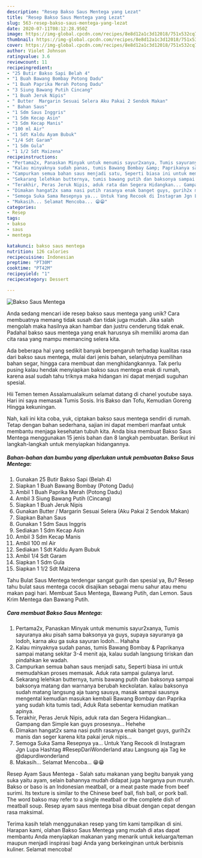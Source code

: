 ```yaml
---
description: "Resep Bakso Saus Mentega yang Lezat"
title: "Resep Bakso Saus Mentega yang Lezat"
slug: 563-resep-bakso-saus-mentega-yang-lezat
date: 2020-07-11T08:12:28.950Z
image: https://img-global.cpcdn.com/recipes/8e8d12a1c3d12018/751x532cq70/bakso-saus-mentega-foto-resep-utama.jpg
thumbnail: https://img-global.cpcdn.com/recipes/8e8d12a1c3d12018/751x532cq70/bakso-saus-mentega-foto-resep-utama.jpg
cover: https://img-global.cpcdn.com/recipes/8e8d12a1c3d12018/751x532cq70/bakso-saus-mentega-foto-resep-utama.jpg
author: Violet Johnson
ratingvalue: 3.6
reviewcount: 11
recipeingredient:
- "25 Butir Bakso Sapi Belah 4"
- "1 Buah Bawang Bombay Potong Dadu"
- "1 Buah Paprika Merah Potong Dadu"
- "3 Siung Bawang Putih Cincang"
- "1 Buah Jeruk Nipis"
- " Butter  Margarin Sesuai Selera Aku Pakai 2 Sendok Makan"
- " Bahan Saus"
- "1 Sdm Saus Inggris"
- "1 Sdm Kecap Asin"
- "3 Sdm Kecap Manis"
- "100 ml Air"
- "1 Sdt Kaldu Ayam Bubuk"
- "1/4 Sdt Garam"
- "1 Sdm Gula"
- "1 1/2 Sdt Maizena"
recipeinstructions:
- "Pertama2x, Panaskan Minyak untuk menumis sayur2xanya, Tumis sayuranya aku pisah sama baksonya ya guys, supaya sayuranya ga lodoh, karna aku ga suka sayuran lodoh... Hahaha"
- "Kalau minyaknya sudah panas, tumis Bawang Bombay &amp; Paprikanya sampai matang sekitar 3-4 menit aja, kalau sudah langsung tiriskan dan pindahkan ke wadah."
- "Campurkan semua bahan saus menjadi satu, Seperti biasa ini untuk memudahkan proses memasak. Aduk rata sampai gulanya larut."
- "Sekarang lelehkan butternya, tumis bawang putih dan baksonya sampai baksonya matang dan warnanya berubah keckolatan. kalau baksonya sudah matang langsung aja tuang sausya, masak sampai sausnya mengental kemudian masukan kembali Bawang Bombay dan Paprika yang sudah kita tumis tadi, Aduk Rata sebentar kemudian matikan apinya."
- "Terakhir, Peras Jeruk Nipis, aduk rata dan Segera Hidangkan... Gampang dan Simple kan guys prosesnya... Hehehe"
- "Dimakan hangat2x sama nasi putih rasanya enak banget guys, gurih2x manis dan seger karena kita pakai jeruk nipis..."
- "Semoga Suka Sama Resepnya ya... Untuk Yang Recook di Instagram Jgn Lupa Hashtag #ResepDariWonderland atau Langsung aja Tag ke @dapurdiwonderland"
- "Makasih... Selamat Mencoba... 😁😁"
categories:
- Resep
tags:
- bakso
- saus
- mentega

katakunci: bakso saus mentega 
nutrition: 126 calories
recipecuisine: Indonesian
preptime: "PT30M"
cooktime: "PT42M"
recipeyield: "1"
recipecategory: Dessert

---
```



![Bakso Saus Mentega](https://img-global.cpcdn.com/recipes/8e8d12a1c3d12018/751x532cq70/bakso-saus-mentega-foto-resep-utama.jpg)

Anda sedang mencari ide resep bakso saus mentega yang unik? Cara membuatnya memang tidak susah dan tidak juga mudah. Jika salah mengolah maka hasilnya akan hambar dan justru cenderung tidak enak. Padahal bakso saus mentega yang enak harusnya sih memiliki aroma dan cita rasa yang mampu memancing selera kita.

Ada beberapa hal yang sedikit banyak berpengaruh terhadap kualitas rasa dari bakso saus mentega, mulai dari jenis bahan, selanjutnya pemilihan bahan segar, hingga cara membuat dan menghidangkannya. Tak perlu pusing kalau hendak menyiapkan bakso saus mentega enak di rumah, karena asal sudah tahu triknya maka hidangan ini dapat menjadi suguhan spesial.

Hii Temen temen Assalamualaikum selamat datang di chanel youtube saya. Hari ini saya memasak Tumis Sosis. Iris Bakso dan Tofu, Kemudian Goreng Hingga kekuningan.


Nah, kali ini kita coba, yuk, ciptakan bakso saus mentega sendiri di rumah. Tetap dengan bahan sederhana, sajian ini dapat memberi manfaat untuk membantu menjaga kesehatan tubuh kita. Anda bisa membuat Bakso Saus Mentega menggunakan 15 jenis bahan dan 8 langkah pembuatan. Berikut ini langkah-langkah untuk menyiapkan hidangannya.

<!--inarticleads1-->

##### Bahan-bahan dan bumbu yang diperlukan untuk pembuatan Bakso Saus Mentega:

1. Gunakan 25 Butir Bakso Sapi (Belah 4)
1. Siapkan 1 Buah Bawang Bombay (Potong Dadu)
1. Ambil 1 Buah Paprika Merah (Potong Dadu)
1. Ambil 3 Siung Bawang Putih (Cincang)
1. Siapkan 1 Buah Jeruk Nipis
1. Gunakan  Butter / Margarin Sesuai Selera (Aku Pakai 2 Sendok Makan)
1. Siapkan  Bahan Saus
1. Gunakan 1 Sdm Saus Inggris
1. Sediakan 1 Sdm Kecap Asin
1. Ambil 3 Sdm Kecap Manis
1. Ambil 100 ml Air
1. Sediakan 1 Sdt Kaldu Ayam Bubuk
1. Ambil 1/4 Sdt Garam
1. Siapkan 1 Sdm Gula
1. Siapkan 1 1/2 Sdt Maizena


Tahu Bulat Saus Mentega terdengar sangat gurih dan spesial ya, Bu? Resep tahu bulat saus mentega cocok disajikan sebagai menu sahur atau menu makan pagi hari. Membuat Saus Mentega, Bawang Putih, dan Lemon. Saus Krim Mentega dan Bawang Putih. 

<!--inarticleads2-->

##### Cara membuat Bakso Saus Mentega:

1. Pertama2x, Panaskan Minyak untuk menumis sayur2xanya, Tumis sayuranya aku pisah sama baksonya ya guys, supaya sayuranya ga lodoh, karna aku ga suka sayuran lodoh... Hahaha
1. Kalau minyaknya sudah panas, tumis Bawang Bombay &amp; Paprikanya sampai matang sekitar 3-4 menit aja, kalau sudah langsung tiriskan dan pindahkan ke wadah.
1. Campurkan semua bahan saus menjadi satu, Seperti biasa ini untuk memudahkan proses memasak. Aduk rata sampai gulanya larut.
1. Sekarang lelehkan butternya, tumis bawang putih dan baksonya sampai baksonya matang dan warnanya berubah keckolatan. kalau baksonya sudah matang langsung aja tuang sausya, masak sampai sausnya mengental kemudian masukan kembali Bawang Bombay dan Paprika yang sudah kita tumis tadi, Aduk Rata sebentar kemudian matikan apinya.
1. Terakhir, Peras Jeruk Nipis, aduk rata dan Segera Hidangkan... Gampang dan Simple kan guys prosesnya... Hehehe
1. Dimakan hangat2x sama nasi putih rasanya enak banget guys, gurih2x manis dan seger karena kita pakai jeruk nipis...
1. Semoga Suka Sama Resepnya ya... Untuk Yang Recook di Instagram Jgn Lupa Hashtag #ResepDariWonderland atau Langsung aja Tag ke @dapurdiwonderland
1. Makasih... Selamat Mencoba... 😁😁


Resep Ayam Saus Mentega - Salah satu makanan yang begitu banyak yang suka yaitu ayam, selain bahannya mudah didapat juga harganya pun murah. Bakso or baso is an Indonesian meatball, or a meat paste made from beef surimi. Its texture is similar to the Chinese beef ball, fish ball, or pork ball. The word bakso may refer to a single meatball or the complete dish of meatball soup. Resep ayam saus mentega bisa dibuat dengan cepat dengan rasa maksimal. 

Terima kasih telah menggunakan resep yang tim kami tampilkan di sini. Harapan kami, olahan Bakso Saus Mentega yang mudah di atas dapat membantu Anda menyiapkan makanan yang menarik untuk keluarga/teman maupun menjadi inspirasi bagi Anda yang berkeinginan untuk berbisnis kuliner. Selamat mencoba!
